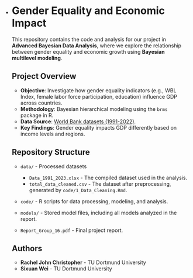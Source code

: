 - # Gender Equality and Economic Impact

  This repository contains the code and analysis for our project in **Advanced Bayesian Data Analysis**, where we explore the relationship between gender equality and economic growth using **Bayesian multilevel modeling**.

  ## Project Overview

  - **Objective**: Investigate how gender equality indicators (e.g., WBL Index, female labor force participation, education) influence GDP across countries.
  - **Methodology**: Bayesian hierarchical modeling using the `brms` package in R.
  - **Data Source**: [World Bank datasets (1991-2022)](https://data.worldbank.org/).
  - **Key Findings**: Gender equality impacts GDP differently based on income levels and regions.

  ## Repository Structure

  - `data/` - Processed datasets  
    - `Data_1991_2023.xlsx` - The compiled dataset used in the analysis.  
    - `total_data_cleaned.csv` - The dataset after preprocessing, generated by `code/1_Data_Cleaning.Rmd`.  

  - `code/` - R scripts for data processing, modeling, and analysis.  
  - `models/` - Stored model files, including all models analyzed in the report.  
  - `Report_Group_16.pdf` - Final project report.  

  ## Authors

  - **Rachel John Christopher** - TU Dortmund University  
  - **Sixuan Wei** - TU Dortmund University  